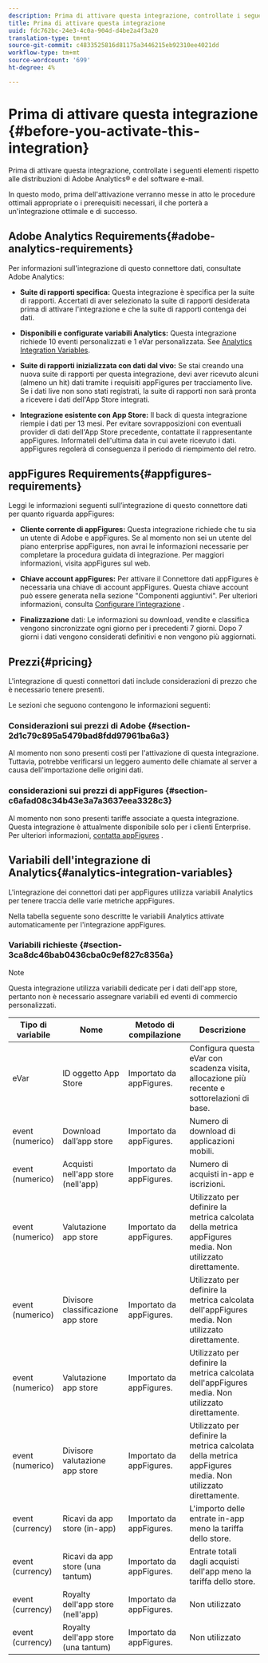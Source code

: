 ```yaml
---
description: Prima di attivare questa integrazione, controllate i seguenti elementi rispetto alle distribuzioni di Adobe  Analytics® e del software e-mail.
title: Prima di attivare questa integrazione
uuid: fdc762bc-24e3-4c0a-904d-d4be2a4f3a20
translation-type: tm+mt
source-git-commit: c4833525816d81175a3446215eb92310ee4021dd
workflow-type: tm+mt
source-wordcount: '699'
ht-degree: 4%

---
```



# Prima di attivare questa integrazione {#before-you-activate-this-integration}

Prima di attivare questa integrazione, controllate i seguenti elementi rispetto alle distribuzioni di Adobe  Analytics® e del software e-mail.

In questo modo, prima dell&#39;attivazione verranno messe in atto le procedure ottimali appropriate o i prerequisiti necessari, il che porterà a un&#39;integrazione ottimale e di successo.

## Adobe Analytics Requirements{#adobe-analytics-requirements}

Per informazioni sull&#39;integrazione di questo connettore dati, consultate Adobe  Analytics:

* **Suite di rapporti specifica:** Questa integrazione è specifica per la suite di rapporti. Accertati di aver selezionato la suite di rapporti desiderata prima di attivare l&#39;integrazione e che la suite di rapporti contenga dei dati.
* **Disponibili e configurate  variabili Analytics:** Questa integrazione richiede 10 eventi personalizzati e 1 eVar personalizzata. See [Analytics Integration Variables](appfigures-before-activation.md#analytics-integration-variables).

* **Suite di rapporti inizializzata con dati dal vivo:** Se stai creando una nuova suite di rapporti per questa integrazione, devi aver ricevuto alcuni (almeno un hit) dati tramite i requisiti appFigures per tracciamento live. Se i dati live non sono stati registrati, la suite di rapporti non sarà pronta a ricevere i dati dell&#39;App Store integrati.

* **Integrazione esistente con App Store:** Il back di questa integrazione riempie i dati per 13 mesi. Per evitare sovrapposizioni con eventuali provider di dati dell&#39;App Store precedente, contattate il rappresentante appFigures. Informateli dell&#39;ultima data in cui avete ricevuto i dati. appFigures regolerà di conseguenza il periodo di riempimento del retro.

## appFigures Requirements{#appfigures-requirements}

Leggi le informazioni seguenti sull’integrazione di questo connettore dati per quanto riguarda appFigures:

* **Cliente corrente di appFigures:** Questa integrazione richiede che tu sia un utente di Adobe e appFigures. Se al momento non sei un utente del piano enterprise appFigures, non avrai le informazioni necessarie per completare la procedura guidata di integrazione. Per maggiori informazioni, visita appFigures sul web.
* **Chiave account appFigures:** Per attivare il Connettore dati appFigures è necessaria una chiave di account appFigures. Questa chiave account può essere generata nella sezione &quot;Componenti aggiuntivi&quot;. Per ulteriori informazioni, consulta [Configurare l’integrazione](../appfigures-overview/t-appfigures-integration.md) .

* **Finalizzazione** dati: Le informazioni su download, vendite e classifica vengono sincronizzate ogni giorno per i precedenti 7 giorni. Dopo 7 giorni i dati vengono considerati definitivi e non vengono più aggiornati.

## Prezzi{#pricing}

L&#39;integrazione di questi connettori dati include considerazioni di prezzo che è necessario tenere presenti.

Le sezioni che seguono contengono le informazioni seguenti:

### Considerazioni sui prezzi di Adobe {#section-2d1c79c895a5479bad8fdd97961ba6a3}

Al momento non sono presenti costi per l&#39;attivazione di questa integrazione. Tuttavia, potrebbe verificarsi un leggero aumento delle chiamate al server a causa dell&#39;importazione delle origini dati.

### considerazioni sui prezzi di appFigures {#section-c6afad08c34b43e3a7a3637eea3328c3}

Al momento non sono presenti tariffe associate a questa integrazione. Questa integrazione è attualmente disponibile solo per i clienti Enterprise. Per ulteriori informazioni, [contatta appFigures](https://appfigures.com/support/contact) .

## Variabili dell&#39;integrazione di Analytics{#analytics-integration-variables}

L&#39;integrazione dei connettori dati per appFigures utilizza  variabili Analytics per tenere traccia delle varie metriche appFigures.

Nella tabella seguente sono descritte le  variabili Analytics attivate automaticamente per l&#39;integrazione appFigures.

### Variabili richieste {#section-3ca8dc46bab0436cba0c9ef827c8356a}

>[!NOTE]
>
>Questa integrazione utilizza variabili dedicate per i dati dell&#39;app store, pertanto non è necessario assegnare variabili ed eventi di commercio personalizzati.

| Tipo di variabile | Nome | Metodo di compilazione | Descrizione |
|---|---|---|---|
| eVar | ID oggetto App Store | Importato da appFigures. | Configura questa eVar con scadenza visita, allocazione più recente e sottorelazioni di base. |
| event (numerico) | Download dall’app store | Importato da appFigures. | Numero di download di applicazioni mobili. |
| event (numerico) | Acquisti nell&#39;app store (nell&#39;app) | Importato da appFigures. | Numero di acquisti in-app e iscrizioni. |
| event (numerico) | Valutazione app store | Importato da appFigures. | Utilizzato per definire la metrica calcolata della metrica appFigures media. Non utilizzato direttamente. |
| event (numerico) | Divisore classificazione app store | Importato da appFigures. | Utilizzato per definire la metrica calcolata dell&#39;appFigures media. Non utilizzato direttamente. |
| event (numerico) | Valutazione app store | Importato da appFigures. | Utilizzato per definire la metrica calcolata dell&#39;appFigures media. Non utilizzato direttamente. |
| event (numerico) | Divisore valutazione app store | Importato da appFigures. | Utilizzato per definire la metrica calcolata della metrica appFigures media. Non utilizzato direttamente. |
| event (currency) | Ricavi da app store (in-app) | Importato da appFigures. | L&#39;importo delle entrate in-app meno la tariffa dello store. |
| event (currency) | Ricavi da app store (una tantum) | Importato da appFigures. | Entrate totali dagli acquisti dell&#39;app meno la tariffa dello store. |
| event (currency) | Royalty dell&#39;app store (nell&#39;app) | Importato da appFigures. | Non utilizzato |
| event (currency) | Royalty dell&#39;app store (una tantum) | Importato da appFigures. | Non utilizzato |
